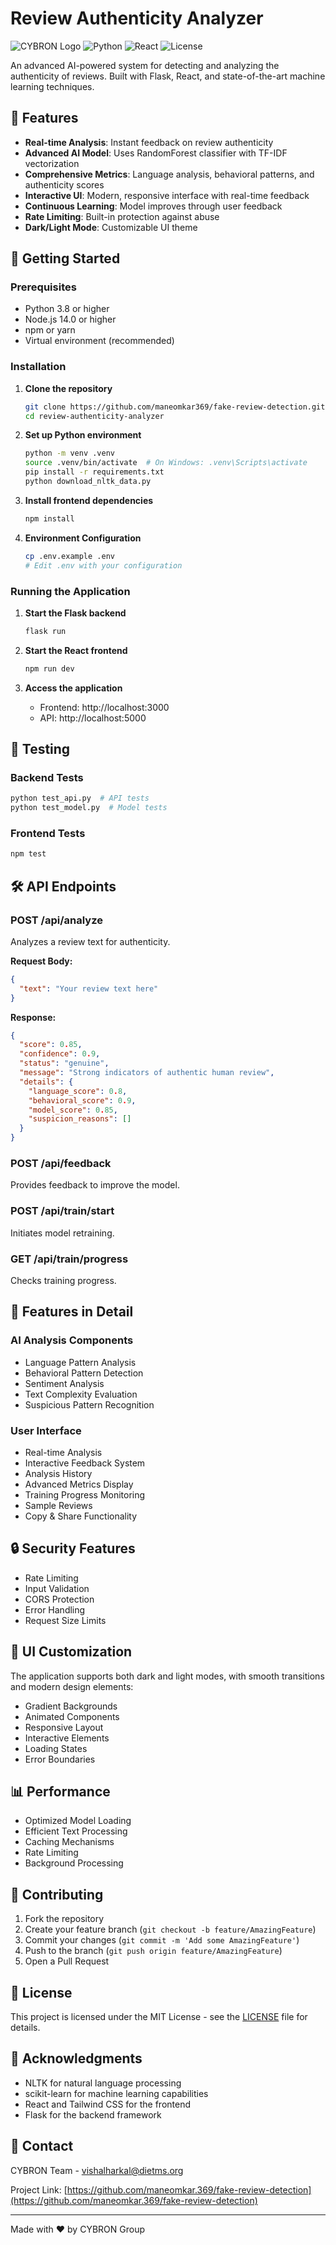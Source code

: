 # Review Authenticity Analyzer

![CYBRON Logo](https://img.shields.io/badge/CYBRON-AI%20Powered-blue)
![Python](https://img.shields.io/badge/python-3.8%2B-blue)
![React](https://img.shields.io/badge/react-18.2.0-blue)
![License](https://img.shields.io/badge/license-MIT-green)

An advanced AI-powered system for detecting and analyzing the authenticity of reviews. Built with Flask, React, and state-of-the-art machine learning techniques.

## 🌟 Features

- **Real-time Analysis**: Instant feedback on review authenticity
- **Advanced AI Model**: Uses RandomForest classifier with TF-IDF vectorization
- **Comprehensive Metrics**: Language analysis, behavioral patterns, and authenticity scores
- **Interactive UI**: Modern, responsive interface with real-time feedback
- **Continuous Learning**: Model improves through user feedback
- **Rate Limiting**: Built-in protection against abuse
- **Dark/Light Mode**: Customizable UI theme

## 🚀 Getting Started

### Prerequisites

- Python 3.8 or higher
- Node.js 14.0 or higher
- npm or yarn
- Virtual environment (recommended)

### Installation

1. **Clone the repository**
   ```bash
   git clone https://github.com/maneomkar369/fake-review-detection.git
   cd review-authenticity-analyzer
   ```

2. **Set up Python environment**
   ```bash
   python -m venv .venv
   source .venv/bin/activate  # On Windows: .venv\Scripts\activate
   pip install -r requirements.txt
   python download_nltk_data.py
   ```

3. **Install frontend dependencies**
   ```bash
   npm install
   ```

4. **Environment Configuration**
   ```bash
   cp .env.example .env
   # Edit .env with your configuration
   ```

### Running the Application

1. **Start the Flask backend**
   ```bash
   flask run
   ```

2. **Start the React frontend**
   ```bash
   npm run dev
   ```

3. **Access the application**
   - Frontend: http://localhost:3000
   - API: http://localhost:5000

## 🧪 Testing

### Backend Tests
```bash
python test_api.py  # API tests
python test_model.py  # Model tests
```

### Frontend Tests
```bash
npm test
```

## 🛠️ API Endpoints

### POST /api/analyze
Analyzes a review text for authenticity.

**Request Body:**
```json
{
  "text": "Your review text here"
}
```

**Response:**
```json
{
  "score": 0.85,
  "confidence": 0.9,
  "status": "genuine",
  "message": "Strong indicators of authentic human review",
  "details": {
    "language_score": 0.8,
    "behavioral_score": 0.9,
    "model_score": 0.85,
    "suspicion_reasons": []
  }
}
```

### POST /api/feedback
Provides feedback to improve the model.

### POST /api/train/start
Initiates model retraining.

### GET /api/train/progress
Checks training progress.

## 🎯 Features in Detail

### AI Analysis Components
- Language Pattern Analysis
- Behavioral Pattern Detection
- Sentiment Analysis
- Text Complexity Evaluation
- Suspicious Pattern Recognition

### User Interface
- Real-time Analysis
- Interactive Feedback System
- Analysis History
- Advanced Metrics Display
- Training Progress Monitoring
- Sample Reviews
- Copy & Share Functionality

## 🔒 Security Features

- Rate Limiting
- Input Validation
- CORS Protection
- Error Handling
- Request Size Limits

## 🎨 UI Customization

The application supports both dark and light modes, with smooth transitions and modern design elements:

- Gradient Backgrounds
- Animated Components
- Responsive Layout
- Interactive Elements
- Loading States
- Error Boundaries

## 📊 Performance

- Optimized Model Loading
- Efficient Text Processing
- Caching Mechanisms
- Rate Limiting
- Background Processing

## 🤝 Contributing

1. Fork the repository
2. Create your feature branch (`git checkout -b feature/AmazingFeature`)
3. Commit your changes (`git commit -m 'Add some AmazingFeature'`)
4. Push to the branch (`git push origin feature/AmazingFeature`)
5. Open a Pull Request

## 📝 License

This project is licensed under the MIT License - see the [LICENSE](LICENSE) file for details.

## 🙏 Acknowledgments

- NLTK for natural language processing
- scikit-learn for machine learning capabilities
- React and Tailwind CSS for the frontend
- Flask for the backend framework

## 📧 Contact

CYBRON Team - vishalharkal@dietms.org

Project Link: [https://github.com/maneomkar.369/fake-review-detection](https://github.com/maneomkar.369/fake-review-detection)

---

Made with ♥ by CYBRON Group 
